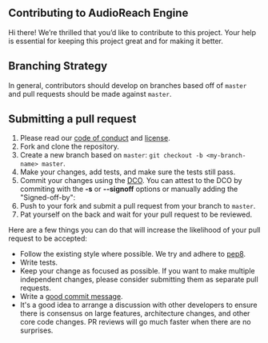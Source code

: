 ## Contributing to AudioReach Engine

Hi there!
We’re thrilled that you’d like to contribute to this project.
Your help is essential for keeping this project great and for making it better.

## Branching Strategy

In general, contributors should develop on branches based off of `master` and pull requests should be made against `master`.

## Submitting a pull request

1. Please read our [code of conduct](CODE-OF-CONDUCT.md) and [license](LICENSE).
1. Fork and clone the repository.
1. Create a new branch based on `master`: `git checkout -b <my-branch-name> master`.
1. Make your changes, add tests, and make sure the tests still pass.
1. Commit your changes using the [DCO](http://developercertificate.org/). You can attest to the DCO by commiting with the **-s** or **--signoff** options or manually adding the "Signed-off-by":
1. Push to your fork and submit a pull request from your branch to `master`.
1. Pat yourself on the back and wait for your pull request to be reviewed.

Here are a few things you can do that will increase the likelihood of your pull request to be accepted:

- Follow the existing style where possible. We try and adhere to [pep8](https://www.python.org/dev/peps/pep-0008/).
- Write tests.
- Keep your change as focused as possible.
  If you want to make multiple independent changes, please consider submitting them as separate pull requests.
- Write a [good commit message](http://tbaggery.com/2008/04/19/a-note-about-git-commit-messages.html).
- It's a good idea to arrange a discussion with other developers to ensure there is consensus on large features, architecture changes, and other core code changes. PR reviews will go much faster when there are no surprises.
